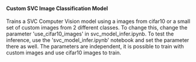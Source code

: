 #### Custom SVC Image Classification Model

Trains a SVC Computer Vision model using a images from cifar10 or a small set of custom images from 2 different classes.
To change this, change the parameter 'use_cifar10_images' in svc_model_infer.ipynb.
To test the inference, use the 'svc_model_infer.ipynb' notebook and set the parameter there as well. The parameters are independent, it is possible to train with custom images and use cifar10 images to train.